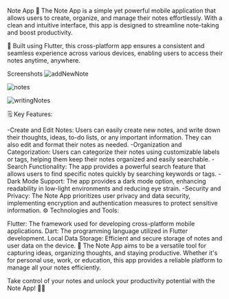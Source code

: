 Note App
📝 The Note App is a simple yet powerful mobile application that allows users to create, organize, and manage their notes effortlessly. With a clean and intuitive interface, this app is designed to streamline note-taking and boost productivity.

📱 Built using Flutter, this cross-platform app ensures a consistent and seamless experience across various devices, enabling users to access their notes anytime, anywhere.

Screenshots
![addNewNote](https://github.com/Islam-Elsherif/Note-app/assets/120138380/141bc094-e335-4aa8-a234-8bbcc8608b01)

![notes](https://github.com/Islam-Elsherif/Note-app/assets/120138380/97bfdb26-ef69-44f6-91cc-331edd51fb50)

![writingNotes](https://github.com/Islam-Elsherif/Note-app/assets/120138380/3de53e00-217a-414b-979f-a5a6bdf9df4f)

🗒️ Key Features:

-Create and Edit Notes: Users can easily create new notes, and write down their thoughts, ideas, to-do lists, or any important information. They can also edit and format their notes as needed.
-Organization and Categorization: Users can categorize their notes using customizable labels or tags, helping them keep their notes organized and easily searchable.
-Search Functionality: The app provides a powerful search feature that allows users to find specific notes quickly by searching keywords or tags.
-Dark Mode Support: The app provides a dark mode option, enhancing readability in low-light environments and reducing eye strain.
-Security and Privacy: The Note App prioritizes user privacy and data security, implementing encryption and authentication measures to protect sensitive information.
⚙️ Technologies and Tools:

Flutter: The framework used for developing cross-platform mobile applications.
Dart: The programming language utilized in Flutter development.
Local Data Storage: Efficient and secure storage of notes and user data on the device.
🌟 The Note App aims to be a versatile tool for capturing ideas, organizing thoughts, and staying productive. Whether it's for personal use, work, or education, this app provides a reliable platform to manage all your notes efficiently.

Take control of your notes and unlock your productivity potential with the Note App! 📝✨
